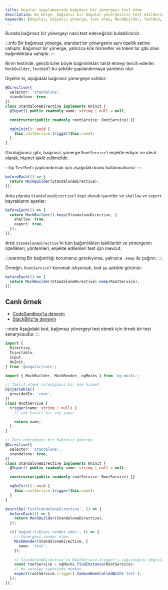 ```yaml
---
title: Angular uygulamasında bağımsız bir yönergeyi test etme
description: Bu belge, bağımsız bir Angular yönergesinin test edilmesine yönelik kapsamlı bir kılavuz sunmaktadır. Geliştiricilere, bağımsız yönergelerin nasıl test edileceği ve bağımlılıkların nasıl taklit edileceği konularında yardımcı olacaktır.
keywords: [Angular, bağımsız yönerge, test etme, MockBuilder, TestBed, ng-mocks, gelişim]
---
```


Burada bağımsız bir yönergeyi nasıl test edeceğinizi bulabilirsiniz.

:::info
Bir bağımsız yönerge, standart bir yönergenin aynı özellik setine sahiptir. Bağımsız bir yönerge, yalnızca kök hizmetler ve token'lar gibi olası bağımlılıklara sahiptir.
:::

Birim testinde, geliştiriciler böyle bağımlılıkları taklit etmeyi tercih ederler. `MockBuilder`, `TestBed`'i bu şekilde yapılandırmaya yardımcı olur.

Diyelim ki, aşağıdaki bağımsız yönergeye sahibiz:

```ts
@Directive({
  selector: 'standalone',
  standalone: true,
})
class StandaloneDirective implements OnInit {
  @Input() public readonly name: string | null = null;

  constructor(public readonly rootService: RootService) {}

  ngOnInit(): void {
    this.rootService.trigger(this.name);
  }
}
```

Gördüğümüz gibi, bağımsız yönerge `RootService`'i enjekte ediyor ve ideal olarak, hizmet taklit edilmelidir.

:::tip
`TestBed`'i yapılandırmak için aşağıdaki kodu kullanmalısınız:
:::

```ts
beforeEach(() => {
  return MockBuilder(StandaloneDirective);
});
```

Arka planda `StandaloneDirective`'i `kept` olarak işaretler ve `shallow` ve `export` bayraklarını ayarlar:

```ts
beforeEach(() => {
  return MockBuilder().keep(StandaloneDirective, {
    shallow: true,
    export: true,
  });
});
```

Artık `StandaloneDirective`'in tüm bağımlılıkları taklitlerdir ve yönergenin özellikleri, yöntemleri, enjekte edilenleri test için mevcut.

:::warning
Bir bağımlılığı korumanız gerekiyorsa, yalnızca `.keep` ile çağırın.
:::

Örneğin, `RootService`'i korumak istiyorsak, kod şu şekilde görünür:

```ts
beforeEach(() => {
  return MockBuilder(StandaloneDirective).keep(RootService);
});
```

## Canlı örnek

- [CodeSandbox'ta deneyin](https://codesandbox.io/p/sandbox/github/help-me-mom/ng-mocks-sandbox/tree/tests/?file=/src/examples/TestStandaloneDirective/test.spec.ts&initialpath=%3Fspec%3DTestStandaloneDirective)
- [StackBlitz'te deneyin](https://stackblitz.com/github/help-me-mom/ng-mocks-sandbox/tree/tests?file=src/examples/TestStandaloneDirective/test.spec.ts&initialpath=%3Fspec%3DTestStandaloneDirective)

:::note
Aşağıdaki kod, bağımsız yönergeyi test etmek için örnek bir test senaryosudur.
:::

```ts title="https://github.com/help-me-mom/ng-mocks/tree/master/examples/TestStandaloneDirective/test.spec.ts"
import {
  Directive,
  Injectable,
  Input,
  OnInit,
} from '@angular/core';

import { MockBuilder, MockRender, ngMocks } from 'ng-mocks';

// Taklit etmek istediğimiz bir kök hizmet.
@Injectable({
  providedIn: 'root',
})
class RootService {
  trigger(name: string | null) {
    // çok havalı bir şey yapar

    return name;
  }
}

// Test edeceğimiz bir bağımsız yönerge.
@Directive({
  selector: 'standalone',
  standalone: true,
})
class StandaloneDirective implements OnInit {
  @Input() public readonly name: string | null = null;

  constructor(public readonly rootService: RootService) {}

  ngOnInit(): void {
    this.rootService.trigger(this.name);
  }
}

describe('TestStandaloneDirective', () => {
  beforeEach(() => {
    return MockBuilder(StandaloneDirective);
  });

  it('bağımlılıkları render eder', () => {
    // Yönergeyi render etme.
    MockRender(StandaloneDirective, {
      name: 'test',
    });

    // StandaloneDirective'in RootService.trigger'ı çağırdığını doğrulama.
    const rootService = ngMocks.findInstance(RootService);
    // bu autoSpy sayesinde mümkün.
    expect(rootService.trigger).toHaveBeenCalledWith('test');
  });
});
```